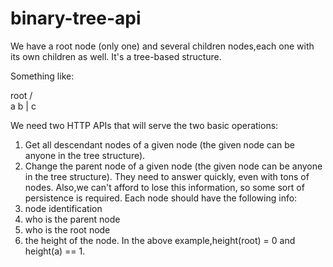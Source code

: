 # binary-tree-api

We have a root node (only one) and several children nodes,each one with its own children as well. It's a
tree-based structure.


Something like:

root
/ \
a b
|
c


We need two HTTP APIs that will serve the two basic operations:
1) Get all descendant nodes of a given node (the given node can be anyone in the tree structure).
2) Change the parent node of a given node (the given node can be anyone in the tree structure).
They need to answer quickly, even with tons of nodes. Also,we can't afford to lose this information, so
some sort of persistence is required.
Each node should have the following info:
1) node identification
2) who is the parent node
3) who is the root node
4) the height of the node. In the above example,height(root) = 0 and height(a) == 1.

